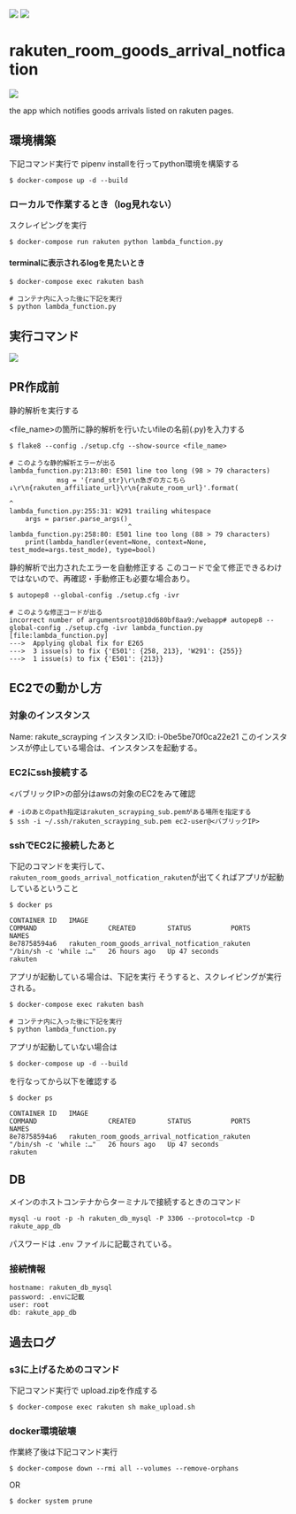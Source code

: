 <img src="https://img.shields.io/badge/-Python-F9DC3E.svg?logo=python&style=flat">
<img src="https://img.shields.io/badge/-Amazon%20AWS-232F3E.svg?logo=amazon-aws&style=flat">

# rakuten_room_goods_arrival_notfication
<img src="https://img.shields.io/badge/ver.-v2.1.0-ff7964.svg?style=for-the-badge">

the app which notifies goods arrivals listed on rakuten pages.

## 環境構築
下記コマンド実行で pipenv installを行ってpython環境を構築する
```
$ docker-compose up -d --build
```

### ローカルで作業するとき（log見れない）
スクレイピングを実行
```
$ docker-compose run rakuten python lambda_function.py
```

#### terminalに表示されるlogを見たいとき
```
$ docker-compose exec rakuten bash

# コンテナ内に入った後に下記を実行
$ python lambda_function.py
```

## 実行コマンド
<img src="https://img.shields.io/badge/kakakakakku-must--check-life-232f3e.svg?style=for-the-badge">



## PR作成前
静的解析を実行する

<file_name>の箇所に静的解析を行いたいfileの名前(.py)を入力する

```
$ flake8 --config ./setup.cfg --show-source <file_name>

# このような静的解析エラーが出る
lambda_function.py:213:80: E501 line too long (98 > 79 characters)
            msg = '{rand_str}\r\n急ぎの方こちら↓\r\n{rakuten_affiliate_url}\r\n{rakute_room_url}'.format(
                                                                               ^
lambda_function.py:255:31: W291 trailing whitespace
    args = parser.parse_args() 
                              ^
lambda_function.py:258:80: E501 line too long (88 > 79 characters)
    print(lambda_handler(event=None, context=None, test_mode=args.test_mode), type=bool)
```

静的解析で出力されたエラーを自動修正する
このコードで全て修正できるわけではないので、再確認・手動修正も必要な場合あり。

```
$ autopep8 --global-config ./setup.cfg -ivr

# このような修正コードが出る
incorrect number of argumentsroot@10d680bf8aa9:/webapp# autopep8 --global-config ./setup.cfg -ivr lambda_function.py 
[file:lambda_function.py]
--->  Applying global fix for E265
--->  3 issue(s) to fix {'E501': {258, 213}, 'W291': {255}}
--->  1 issue(s) to fix {'E501': {213}}
```

## EC2での動かし方
### 対象のインスタンス
Name: rakute_scrayping
インスタンスID: i-0be5be70f0ca22e21
このインスタンスが停止している場合は、インスタンスを起動する。
### EC2にssh接続する

<バブリックIP>の部分はawsの対象のEC2をみて確認
```
# -iのあとのpath指定はrakuten_scrayping_sub.pemがある場所を指定する
$ ssh -i ~/.ssh/rakuten_scrayping_sub.pem ec2-user@<バブリックIP>
```
### sshでEC2に接続したあと

下記のコマンドを実行して、`rakuten_room_goods_arrival_notfication_rakuten`が出てくればアプリが起動しているということ
```
$ docker ps

CONTAINER ID   IMAGE                                            COMMAND                  CREATED        STATUS          PORTS     NAMES
8e78758594a6   rakuten_room_goods_arrival_notfication_rakuten   "/bin/sh -c 'while :…"   26 hours ago   Up 47 seconds             rakuten
```

アプリが起動している場合は、下記を実行
そうすると、スクレイピングが実行される。
```
$ docker-compose exec rakuten bash

# コンテナ内に入った後に下記を実行
$ python lambda_function.py
```

アプリが起動していない場合は

```
$ docker-compose up -d --build
```
を行なってから以下を確認する

```
$ docker ps

CONTAINER ID   IMAGE                                            COMMAND                  CREATED        STATUS          PORTS     NAMES
8e78758594a6   rakuten_room_goods_arrival_notfication_rakuten   "/bin/sh -c 'while :…"   26 hours ago   Up 47 seconds             rakuten
```

## DB

メインのホストコンテナからターミナルで接続するときのコマンド
```
mysql -u root -p -h rakuten_db_mysql -P 3306 --protocol=tcp -D rakute_app_db
```

パスワードは `.env` ファイルに記載されている。

### 接続情報

```
hostname: rakuten_db_mysql
password: .envに記載
user: root
db: rakute_app_db
```

## 過去ログ

### s3に上げるためのコマンド
下記コマンド実行で upload.zipを作成する
```
$ docker-compose exec rakuten sh make_upload.sh
```

### docker環境破壊
作業終了後は下記コマンド実行
```
$ docker-compose down --rmi all --volumes --remove-orphans
```
OR
```
$ docker system prune
```
